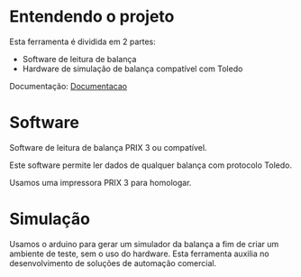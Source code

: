 # Entendendo o projeto
Esta ferramenta é dividida em 2 partes:
 - Software de leitura de balança
 - Hardware de simulação de balança compatível com Toledo

Documentação:
<a href="http://maurinsoft.com.br/index.php/leitor-de-balanca/">Documentacao</a>

# Software
Software de leitura de balança PRIX 3 ou compatível.

Este software permite ler dados de qualquer balança com protocolo Toledo.

Usamos uma impressora PRIX 3 para homologar.

# Simulação 
Usamos o arduino para gerar um simulador da balança a fim de criar um ambiente de teste, sem o uso do hardware.
Esta ferramenta auxilia no desenvolvimento de soluções de automação comercial.



